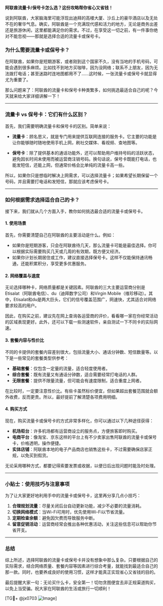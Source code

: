 **阿联酋流量卡/保号卡怎么选？这份攻略帮你省心又省钱！**

说到阿联酋，大家脑海里可能浮现出迪拜的高楼大厦、沙丘上的豪华酒店以及无处不在的奢华气息。确实，阿联酋是一个充满现代感和活力的地方，无论是商务出差还是旅游休闲，这里都能满足你的需求。不过，在享受这一切之前，有一件事你绝对不能忽视——那就是选择合适的流量卡或保号卡。

### 为什么需要流量卡或保号卡？

在阿联酋，如果你是短期游客，或者刚到这个国家不久，没有当地的手机号码，可能会遇到很多麻烦。比如找不到地方买咖啡，因为没网络；联系不上朋友，因为无法拨打电话；甚至迷路时连地图都用不了……这时候，一张流量卡或保号卡就显得尤为重要了。

那么问题来了：阿联酋的流量卡和保号卡种类繁多，如何挑选最适合自己的呢？今天就来给大家详细讲解一下！

---

### 流量卡 vs 保号卡：它们有什么区别？

首先，我们需要明确流量卡和保号卡的区别。简单来说：

- **流量卡**：顾名思义，就是专门用来提供互联网连接的服务卡。它主要的功能是让你能够随时随地使用手机上网，刷社交媒体、看视频、查地图等。
  
- **保号卡**：除了提供基本的通话功能外，还可以帮助用户维持号码的活跃状态，避免因长时间未使用而被运营商注销号码。换句话说，保号卡既能打电话，也能发短信，还能上网，但通常价格会比单纯的流量卡高一些。

所以，如果你只是想临时解决上网需求，可以选择流量卡；如果希望长期保留一个号码，并且需要打电话和发短信，那就应该考虑保号卡。

---

### 如何根据需求选择适合自己的卡？

接下来，我们就从几个方面入手，教你如何挑选最合适的流量卡或保号卡。

#### 1. 使用场景

首先，你需要清楚自己在阿联酋的主要活动是什么。例如：

- 如果你是短期游客，只会在阿联酋待几天，那么流量卡可能是最佳选择。你可以根据实际需要购买几天或几周的有效期，既方便又经济。
- 如果你计划长期居住或工作，建议直接选择保号卡。这样不仅能保持通讯畅通，还能积累积分，享受更多优惠服务。

#### 2. 网络覆盖与速度

无论选择哪种卡，网络质量都是关键因素。阿联酋的三大主要运营商分别是Etisalat（阿联酋电信）、du（迪拜数字公司）和Virgin Mobile（维珍移动）。其中，Etisalat和du是两大巨头，它们的信号覆盖范围广，网速快，尤其适合对网络要求较高的用户。

因此，在购买之前，建议先在网上查询各运营商的评价，看看哪一家在你经常活动的区域表现更好。此外，还可以下载一些测速软件，亲自测试一下不同卡的实际网速。

#### 3. 套餐内容与性价比

不同的卡提供的套餐内容差别很大，包括流量大小、通话分钟数、短信数量等。以下是一些常见的套餐类型供参考：

- **基础套餐**：仅包含一定量的流量，适合轻度使用者。
- **综合套餐**：既有流量又有通话分钟数，适合需要经常打电话的人群。
- **无限套餐**：提供不限量流量，但可能会有速度限制，适合重度上网者。

在比较时，一定要注意性价比。有些卡虽然标价便宜，但如果超出套餐范围就会额外收费，反而更贵。所以，最好提前了解清楚各项费用明细。

#### 4. 购买方式

现在，购买流量卡或保号卡的方式非常多样化，你可以通过以下几种途径获得：

- **机场柜台**：许多机场都有运营商设立的服务点，方便旅客即时购买。
- **电商平台**：像淘宝、京东这样的平台上有不少卖家出售阿联酋的流量卡或保号卡，价格透明，操作便捷。
- **实体店铺**：阿联酋本地的电子产品商店也销售这些卡，不过需要确保店家正规，以免买到假货。

无论采用哪种方式，都要记得索要发票或收据，以便日后出现问题时能及时处理。

---

### 小贴士：使用技巧与注意事项

为了让大家更好地利用手中的流量卡或保号卡，这里再分享几点小技巧：

1. **合理规划流量**：尽量关闭后台自动更新功能，减少不必要的流量消耗。
2. **切换网络模式**：当Wi-Fi可用时，优先使用Wi-Fi以节省流量。
3. **定期检查余额**：避免因欠费而导致服务中断。
4. **留意促销活动**：运营商经常会推出各种优惠活动，关注这些信息可以帮助你节省开支。

---

### 总结

综上所述，选择阿联酋的流量卡或保号卡并没有想象中那么复杂。只要根据自己的实际需求，结合网络质量、套餐内容等因素进行综合考量，就能找到最适合自己的那一款。同时，也要养成良好的使用习惯，这样才能真正实现省心又省钱的目的。

最后提醒大家一句：无论买什么卡，安全第一！切勿贪图便宜去非正规渠道购买，以免上当受骗。祝大家在阿联酋的生活或旅行一切顺利！

[TG💪+ @jx0703 ![Image](https://github.com/user-attachments/assets/dbca1d08-cadb-493c-b0ec-ad6f7a83f270)]